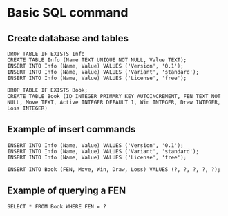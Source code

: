 # Basic SQL command


## Create database and tables

    DROP TABLE IF EXISTS Info
    CREATE TABLE Info (Name TEXT UNIQUE NOT NULL, Value TEXT);
    INSERT INTO Info (Name, Value) VALUES ('Version', '0.1');
    INSERT INTO Info (Name, Value) VALUES ('Variant', 'standard');
    INSERT INTO Info (Name, Value) VALUES ('License', 'free');

    DROP TABLE IF EXISTS Book;
    CREATE TABLE Book (ID INTEGER PRIMARY KEY AUTOINCREMENT, FEN TEXT NOT NULL, Move TEXT, Active INTEGER DEFAULT 1, Win INTEGER, Draw INTEGER, Loss INTEGER)


## Example of insert commands
    INSERT INTO Info (Name, Value) VALUES ('Version', '0.1');
    INSERT INTO Info (Name, Value) VALUES ('Variant', 'standard');
    INSERT INTO Info (Name, Value) VALUES ('License', 'free');

    INSERT INTO Book (FEN, Move, Win, Draw, Loss) VALUES (?, ?, ?, ?, ?);
        
## Example of querying a FEN
    SELECT * FROM Book WHERE FEN = ?
